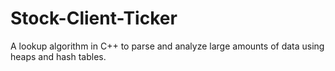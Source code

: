 # Stock-Client-Ticker
A lookup algorithm in C++ to parse and analyze large amounts of data using heaps and hash tables. 
